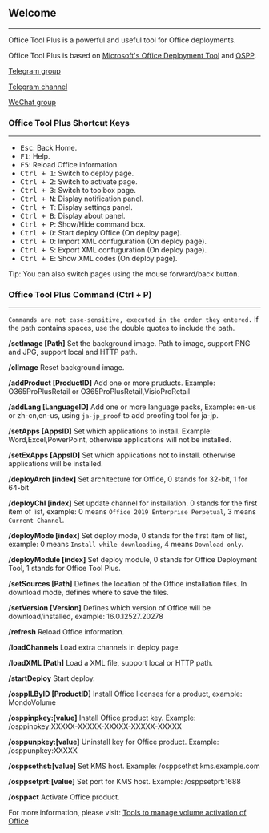 ## Welcome

---

Office Tool Plus is a powerful and useful tool for Office deployments.

Office Tool Plus is based on [Microsoft's Office Deployment Tool](https://aka.ms/ODT) and [OSPP](https://docs.microsoft.com/en-us/DeployOffice/vlactivation/tools-to-manage-volume-activation-of-office).

[Telegram group](https://otp.landian.vip/grouplink/telegram.html)

[Telegram channel](https://t.me/otp_channel)

[WeChat group](https://otp.landian.vip/grouplink/wechat.html)

### Office Tool Plus Shortcut Keys

---

- <kbd>Esc</kbd>: Back Home.
- <kbd>F1</kbd>: Help.
- <kbd>F5</kbd>: Reload Office information.
- <kbd>Ctrl + 1</kbd>: Switch to deploy page.
- <kbd>Ctrl + 2</kbd>: Switch to activate page.
- <kbd>Ctrl + 3</kbd>: Switch to toolbox page.
- <kbd>Ctrl + N</kbd>: Display notification panel.
- <kbd>Ctrl + T</kbd>: Display settings panel.
- <kbd>Ctrl + B</kbd>: Display about panel.
- <kbd>Ctrl + P</kbd>: Show/Hide command box.
- <kbd>Ctrl + D</kbd>: Start deploy Office (On deploy page).
- <kbd>Ctrl + O</kbd>: Import XML confuguration (On deploy page).
- <kbd>Ctrl + S</kbd>: Export XML confuguration (On deploy page).
- <kbd>Ctrl + E</kbd>: Show XML codes (On deploy page).

Tip: You can also switch pages using the mouse forward/back button.

### Office Tool Plus Command (Ctrl + P)

---

`Commands are not case-sensitive, executed in the order they entered.` If the path contains spaces, use the double quotes to include the path.

**/setImage [Path]** Set the background image. Path to image, support PNG and JPG, support local and HTTP path.

**/clImage** Reset background image.

**/addProduct [ProductID]** Add one or more pruducts. Example: O365ProPlusRetail or O365ProPlusRetail,VisioProRetail

**/addLang [LanguageID]** Add one or more language packs, Example: en-us or zh-cn,en-us, using `ja-jp_proof` to add proofing tool for ja-jp.

**/setApps [AppsID]** Set which applications to install. Example: Word,Excel,PowerPoint, otherwise applications will not be installed.

**/setExApps [AppsID]** Set which applications not to install. otherwise applications will be installed.

**/deployArch [index]** Set architecture for Office, 0 stands for 32-bit, 1 for 64-bit

**/deployChl [index]** Set update channel for installation. 0 stands for the first item of list, example: 0 means `Office 2019 Enterprise Perpetual`, 3 means `Current Channel`.

**/deployMode [index]** Set deploy mode, 0 stands for the first item of list, example: 0 means `Install while downloading`, 4 means `Download only`.

**/deployModule [index]** Set deploy module, 0 stands for Office Deployment Tool, 1 stands for Office Tool Plus.

**/setSources [Path]** Defines the location of the Office installation files. In download mode, defines where to save the files.

**/setVersion [Version]** Defines which version of Office will be download/installed, example: 16.0.12527.20278

**/refresh** Reload Office information.

**/loadChannels** Load extra channels in deploy page.

**/loadXML [Path]** Load a XML file, support local or HTTP path.

**/startDeploy** Start deploy.

**/osppILByID [ProductID]** Install Office licenses for a product, example: MondoVolume

**/osppinpkey:[value]** Install Office product key. Example: /osppinpkey:XXXXX-XXXXX-XXXXX-XXXXX-XXXXX

**/osppunpkey:[value]** Uninstall key for Office product. Example: /osppunpkey:XXXXX

**/osppsethst:[value]** Set KMS host. Example: /osppsethst:kms.example.com

**/osppsetprt:[value]** Set port for KMS host. Example: /osppsetprt:1688

**/osppact** Activate Office product.

For more information, please visit: [Tools to manage volume activation of Office](https://docs.microsoft.com/en-us/deployoffice/vlactivation/tools-to-manage-volume-activation-of-office)
